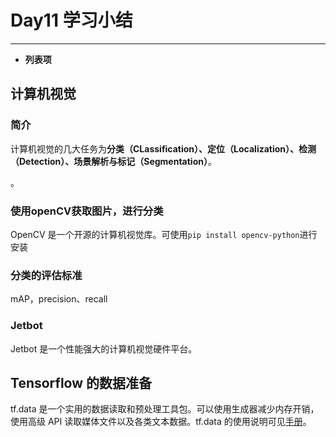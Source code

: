﻿# Day11 学习小结

---

 - **列表项**

## 计算机视觉

### 简介

计算机视觉的几大任务为**分类（CLassification）、定位（Localization）、检测（Detection）、场景解析与标记（Segmentation）**。

。

### 使用openCV获取图片，进行分类

OpenCV 是一个开源的计算机视觉库。可使用```pip install opencv-python```进行安装

### 分类的评估标准
mAP，precision、recall
### Jetbot

Jetbot 是一个性能强大的计算机视觉硬件平台。

## Tensorflow 的数据准备

tf.data 是一个实用的数据读取和预处理工具包。可以使用生成器减少内存开销，使用高级 API 读取媒体文件以及各类文本数据。tf.data 的使用说明可见[手册](https://tensorflow.google.cn/guide/data)。